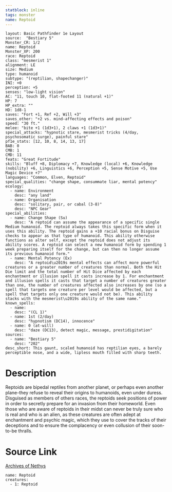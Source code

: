 ```yaml
---
statblock: inline
tags: monster
name: Reptoid
---
```

```statblock
layout: Basic Pathfinder 1e Layout
source:  "Bestiary 5"
Monster_CR: 1/2
name: Reptoid
Monster_XP: 200
race: Reptoid
class: "mesmerist 1"
alignment: LE
size: Medium
type: humanoid
subtype: "(reptilian, shapechanger)"
INI: +0
perception: +5
senses: "low-light vision"
AC: "11, touch 10, flat-footed 11 (natural +1)"
HP: 7
HP_extra: ""
HD: 1d8-1
saves: "Fort +1, Ref +2, Will +3"
saves_other: "+2 vs. mind-affecting effects and poison"
speed: "30 ft."
melee: "bite +1 (1d3+1), 2 claws +1 (1d3+1)"
special_attacks: "hypnotic stare, mesmerist tricks (4/day, psychosomatic surge), painful stare"
pf1e_stats: [12, 10, 8, 14, 13, 17]
BAB: 0
CMB: 1
CMD: 11
feats: "Great Fortitude"
skills: "Bluff +8, Diplomacy +7, Knowledge (local) +6, Knowledge (nobility) +6, Linguistics +6, Perception +5, Sense Motive +5, Use Magic Device +7"
languages: "Common, Elven, Reptoid"
special_qualities: "change shape, consummate liar, mental potency"
ecology:
  - name: Environment
    desc: "any land"
  - name: Organisation
    desc: "solitary, pair, or cabal (3-8)"
    desc: "NPC Gear"
special_abilities:
  - name: Change Shape (Su)
    desc: "A reptoid can assume the appearance of a specific single Medium humanoid. The reptoid always takes this specific form when it uses this ability. The reptoid gains a +10 racial bonus on Disguise checks to appear as that type of humanoid. This ability otherwise functions as alter self, except the reptoid does not adjust its ability scores. A reptoid can select a new humanoid form by spending 1 week preparing itself for the change, but can then no longer assume its previous humanoid form."
  - name: Mental Potency (Ex)
    desc: "A reptoid\u2019s mental effects can affect more powerful creatures or a greater number of creatures than normal. Both the Hit Die limit and the total number of Hit Dice affected by each enchantment or illusion spell it casts increase by 1. For enchantment and illusion spells it casts that target a number of creatures greater than one, the number of creatures affected also increases by one (so a spell that targets one creature per level would be affected, but a spell that targets only one creature would not be). This ability stacks with the mesmerist\u2019s ability of the same name."
known_spells:
  - name:
    desc: "(CL 1)"
  - name: 1st (2/day)
    desc: "hypnotism (DC14), innocence"
  - name: 0 (at-will)
    desc: "daze (DC13), detect magic, message, prestidigitation"
sources:
  - name: "Bestiary 5"
    desc: "202"
desc_short: This gaunt, scaled humanoid has reptilian eyes, a barely perceptible nose, and a wide, lipless mouth filled with sharp teeth.
```
# Description
Reptoids are bipedal reptiles from another planet, or perhaps even another plane-they refuse to reveal their origins to humanoids, even under duress. Disguised as members of others races, the reptoids seek positions of power in order to secretly prepare for an invasion from their homeworld. Even those who are aware of reptoids in their midst can never be truly sure who is real and who is an alien, as these creatures are often adept at enchantment and psychic magic, which they use to cover the tracks of their deceptions and to ensure the complacency or even collusion of their soon-to-be thralls.
# Source Link
[Archives of Nethys](https://aonprd.com/MonsterDisplay.aspx?ItemName=Reptoid)
```encounter-table
name: Reptoid
creatures:
  - 1: Reptoid
```
